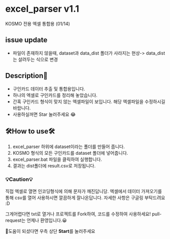 # excel_parser v1.1
KOSMO 전용 엑셀 통합용 (01/14)



## issue update
- 파일이 존재하지 않을때, dataset과 data_dist 폴더가 사라지는 현상-> data_dist는 살려두는 식으로 변경



## Description📜

- 구인카드 데이터 추출 및 통합용입니다.
- 하나의 엑셀로 구인카드를 정리해 놓았습니다.
- 간혹 구인카드 형식이 맞지 않는 엑셀파일이 보입니다. 해당 엑셀파일을 수정하시길 바랍니다.
- 사용하실꺼면 Star 눌러주세요 😂



## 🛠How to use🛠

1. excel_parser 하위에 dataset이라는 폴더를 만들어 줍니다.
2. KOSMO 형식의 모든 구인카드를 dataset 폴더에 넣어줍니다.
3. excel_parser.bat 파일을 클릭하여 실행합니다.
4. 결과는 dist폴더에 result.csv로 저장됩니다.


### 💡Caution💡


직접 엑셀로 열면 인코딩형식에 의해 문자가 깨진답니당.
엑셀에서 데이터 가져오기를 통해 csv를 열어 사용하시면 깔끔하게 잘나온답니다. 자세한 사항은 구글링 부탁드려요 :D



그게어렵다면 txt로 열거나 프로젝트를 Fork하여, 코드를 수정하여 사용하세요!
pull-request는 언제나 환영입니다.😀


📌도움이 되셨다면 우측 상단 **Start**를 눌러주세요 
